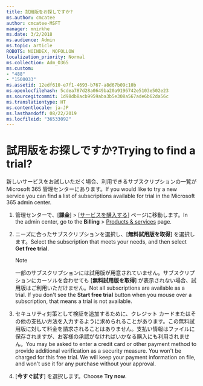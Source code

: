 ```yaml
---
title: 試用版をお探しですか?
ms.author: cmcatee
author: cmcatee-MSFT
manager: mnirkhe
ms.date: 3/2/2018
ms.audience: Admin
ms.topic: article
ROBOTS: NOINDEX, NOFOLLOW
localization_priority: Normal
ms.collection: Adm_O365
ms.custom:
- "488"
- "1500033"
ms.assetid: 12edf610-e7f1-4693-b767-a8d67b09c10b
ms.openlocfilehash: 5cdea787d28a0649ba20a9196742e5103e502e23
ms.sourcegitcommit: 1d98db8acb9959aba3b5e308a567ade6b62da56c
ms.translationtype: HT
ms.contentlocale: ja-JP
ms.lasthandoff: 08/22/2019
ms.locfileid: "36533092"
---
```

# <a name="trying-to-find-a-trial"></a><span data-ttu-id="499e2-102">試用版をお探しですか?</span><span class="sxs-lookup"><span data-stu-id="499e2-102">Trying to find a trial?</span></span>

<span data-ttu-id="499e2-103">新しいサービスをお試しいただく場合、利用できるサブスクリプションの一覧が Microsoft 365 管理センターにあります。</span><span class="sxs-lookup"><span data-stu-id="499e2-103">If you would like to try a new service you can find a list of subscriptions available for trial in the Microsoft 365 admin center.</span></span>
  
1. <span data-ttu-id="499e2-104">管理センターで、[**課金**] \> [[サービスを購入する](https://go.microsoft.com/fwlink/p/?linkid=868433)] ページに移動します。</span><span class="sxs-lookup"><span data-stu-id="499e2-104">In the admin center, go to the **Billing** \> [Products & services](https://go.microsoft.com/fwlink/p/?linkid=868433) page.</span></span>

2. <span data-ttu-id="499e2-105">ニーズに合ったサブスクリプションを選択し、[**無料試用版を取得**] を選択します。</span><span class="sxs-lookup"><span data-stu-id="499e2-105">Select the subscription that meets your needs, and then select  **Get free trial**.</span></span>

    > [!NOTE]
    > <span data-ttu-id="499e2-p101">一部のサブスクリプションには試用版が用意されていません。サブスクリプションにカーソルを合わせても [**無料試用版を取得**] が表示されない場合、試用版はご利用いただけません。</span><span class="sxs-lookup"><span data-stu-id="499e2-p101">Not all subscriptions are available as a trial. If you don't see the **Start free trial** button when you mouse over a subscription, that means a trial is not available.</span></span>
  
3. <span data-ttu-id="499e2-p102">セキュリティ対策として検証を追加するために、クレジット カードまたはその他の支払い方法を入力するように求められることがあります。この無料試用版に対して料金を請求されることはありません。支払い情報はファイルに保存されますが、お客様の承認がなければいかなる購入にも利用されません。</span><span class="sxs-lookup"><span data-stu-id="499e2-p102">You may be asked to enter a credit card or other payment method to provide additional verification as a security measure. You won't be charged for this free trial. We will keep your payment information on file, and won't use it for any purchase without your approval.</span></span>

4. <span data-ttu-id="499e2-111">[**今すぐ試す**] を選択します。</span><span class="sxs-lookup"><span data-stu-id="499e2-111">Choose **Try now**.</span></span>